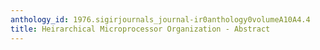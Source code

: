 ```yaml
---
anthology_id: 1976.sigirjournals_journal-ir0anthology0volumeA10A4.4
title: Heirarchical Microprocessor Organization - Abstract
---
```

